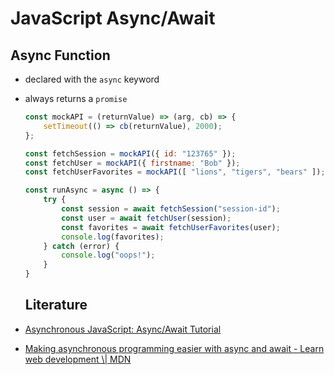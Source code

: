 
# JavaScript Async/Await
  
## Async Function

- declared with the `async` keyword
- always returns a `promise`

  
  ```javascript
  const mockAPI = (returnValue) => (arg, cb) => {
      setTimeout(() => cb(returnValue), 2000);
  };
  
  const fetchSession = mockAPI({ id: "123765" });
  const fetchUser = mockAPI({ firstname: "Bob" });
  const fetchUserFavorites = mockAPI([ "lions", "tigers", "bears" ]);
  
  const runAsync = async () => {
      try {
          const session = await fetchSession("session-id");
          const user = await fetchUser(session);
          const favorites = await fetchUserFavorites(user);
          console.log(favorites);
      } catch (error) {
          console.log("oops!");
      }
  }
  ```

  ## Literature
    
- [Asynchronous JavaScript: Async/Await Tutorial](https://www.toptal.com/javascript/asynchronous-javascript-async-await-tutorial)
- [Making asynchronous programming easier with async and await - Learn web development \\| MDN](https://developer.mozilla.org/en-US/docs/Learn/JavaScript/Asynchronous/Async_await)
 